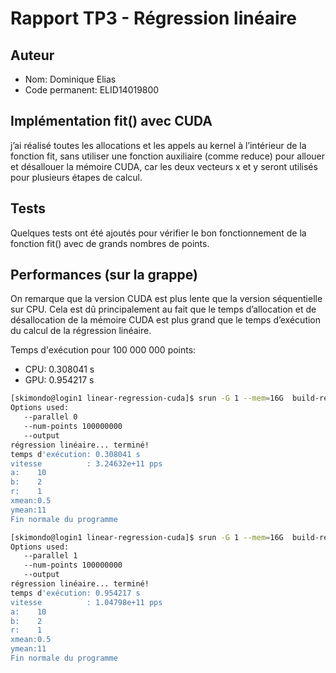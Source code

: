 # Rapport TP3 - Régression linéaire

## Auteur

- Nom: Dominique Elias
- Code permanent: ELID14019800

## Implémentation fit() avec CUDA

j’ai réalisé toutes les allocations et les appels au kernel à l’intérieur de la fonction fit, sans utiliser une fonction auxiliaire (comme reduce) pour allouer et désallouer la mémoire CUDA, car les deux vecteurs x et y seront utilisés pour plusieurs étapes de calcul.

## Tests

Quelques tests ont été ajoutés pour vérifier le bon fonctionnement de la fonction fit() avec de grands nombres de points.

## Performances (sur la grappe)

On remarque que la version CUDA est plus lente que la version séquentielle sur CPU. Cela est dû principalement au fait que le temps d’allocation et de désallocation de la mémoire CUDA est plus grand que le temps d’exécution du calcul de la régression linéaire.

Temps d'exécution pour 100 000 000 points:

- CPU: 0.308041 s
- GPU: 0.954217 s

```sh
[skimondo@login1 linear-regression-cuda]$ srun -G 1 --mem=16G  build-release/bin/fitab -n 100000000 -p 0
Options used:
   --parallel 0
   --num-points 100000000
   --output 
régression linéaire... terminé!
temps d'exécution: 0.308041 s
vitesse          : 3.24632e+11 pps
a:    10
b:    2
r:    1
xmean:0.5
ymean:11
Fin normale du programme
```

```sh
[skimondo@login1 linear-regression-cuda]$ srun -G 1 --mem=16G  build-release/bin/fitab -n 100000000 -p 1
Options used:
   --parallel 1
   --num-points 100000000
   --output 
régression linéaire... terminé!
temps d'exécution: 0.954217 s
vitesse          : 1.04798e+11 pps
a:    10
b:    2
r:    1
xmean:0.5
ymean:11
Fin normale du programme
```
